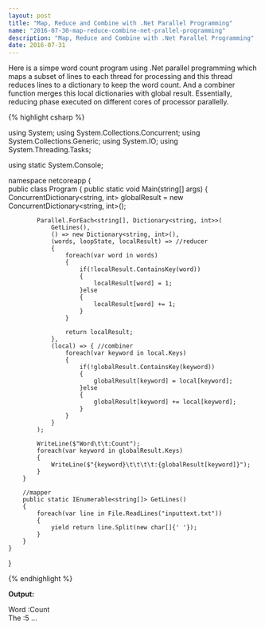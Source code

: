 ```yaml
---
layout: post
title: "Map, Reduce and Combine with .Net Parallel Programming"
name: "2016-07-30-map-reduce-combine-net-prallel-programming"
description: "Map, Reduce and Combine with .Net Parallel Programming"
date: 2016-07-31
---
```


<p>Here is a simpe word count program using .Net parallel programming which maps a subset of lines to each thread for processing and this thread reduces lines to a dictionary to keep the word count. And a combiner function merges this local dictionaries with global result. Essentially, reducing phase executed on different cores of processor parallelly.</p>
<!--more-->

{% highlight csharp %}

using System;
using System.Collections.Concurrent;
using System.Collections.Generic;
using System.IO;
using System.Threading.Tasks;

using static System.Console;

namespace netcoreapp
{    
    public class Program
    {
        public static void Main(string[] args)
        {
            ConcurrentDictionary<string, int> globalResult = new ConcurrentDictionary<string, int>();
            
            Parallel.ForEach<string[], Dictionary<string, int>>(
                GetLines(), 
                () => new Dictionary<string, int>(),
                (words, loopState, localResult) => //reducer
                {
                    foreach(var word in words)
                    {
                        if(!localResult.ContainsKey(word))
                        {
                            localResult[word] = 1;
                        }else
                        {
                            localResult[word] += 1;
                        }   
                    }       

                    return localResult;
                },
                (local) => { //combiner
                    foreach(var keyword in local.Keys)
                    {
                        if(!globalResult.ContainsKey(keyword))
                        {
                            globalResult[keyword] = local[keyword];
                        }else
                        {
                            globalResult[keyword] += local[keyword];
                        }   
                    }  
                }
            );
            
            WriteLine($"Word\t\t:Count");
            foreach(var keyword in globalResult.Keys)
            {
                WriteLine($"{keyword}\t\t\t\t:{globalResult[keyword]}");
            }
        }
        
        //mapper
        public static IEnumerable<string[]> GetLines()
        {
            foreach(var line in File.ReadLines("inputtext.txt"))
            {
                yield return line.Split(new char[]{' '});
            }
        }
    }
}

{% endhighlight %}

<b>Output:</b>
<p class="output">
Word    :Count
<br>
The             :5
...
</p>